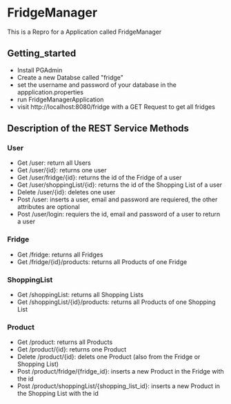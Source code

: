 # FridgeManager
This is a Repro for a Application called FridgeManager

## Getting_started

+ Install PGAdmin
+ Create a new Databse called "fridge"
+ set the username and password of your database in the appplication.properties
+ run FridgeManagerApplication
+ visit http://localhost:8080/fridge with a GET Request to get all fridges


## Description of the REST Service Methods

### User

+ Get /user: return all Users
+ Get /user/{id}: returns one user
+ Get /user/fridge/{id}: returns the id of the Fridge of a user
+ Get /user/shoppingList/{id}: returns the id of the Shopping List of a user
+ Delete /user/{id}: deletes one user
+ Post /user: inserts a user, email and password are requiered, the other attributes are optional
+ Post /user/login: requiers the id, email and password of a user to return a user

### Fridge

+ Get /fridge: returns all Fridges
+ Get /fridge/{id}/products: returns all Products of one Fridge


### ShoppingList

+ Get /shoppingList: returns all Shopping Lists
+ Get /shoppingList/{id}/products: returns all Products of one Shopping List

### Product

+ Get /product: returns all Products
+ Get /product/{id}: returns one Product
+ Delete /product/{id}: delets one Product (also from the Fridge or Shopping List)
+ Post /product/fridge/{fridge_id}: inserts a new Product in the Fridge with the id
+ Post /product/shoppingList/{shopping_list_id}: inserts a new Product in the Shopping List with the id